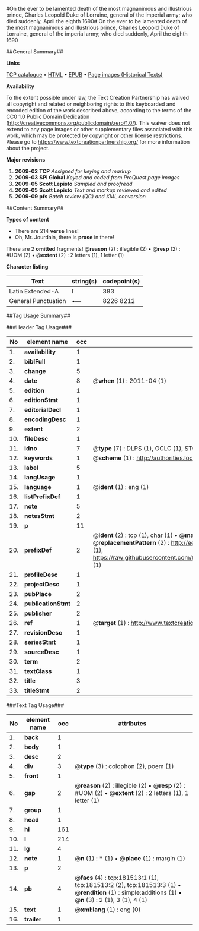#On the ever to be lamented death of the most magnanimous and illustrious prince, Charles Leopold Duke of Lorraine, general of the imperial army; who died suddenly, April the eighth 1690#
On the ever to be lamented death of the most magnanimous and illustrious prince, Charles Leopold Duke of Lorraine, general of the imperial army; who died suddenly, April the eighth 1690

##General Summary##

**Links**

[TCP catalogue](http://www.ota.ox.ac.uk/tcp/)  • 
[HTML](http://tei.it.ox.ac.uk/tcp/Texts-HTML/free/B04/B04629.html)  • 
[EPUB](http://tei.it.ox.ac.uk/tcp/Texts-EPUB/free/B04/B04629.epub) • 
[Page images (Historical Texts)](https://historicaltexts.jisc.ac.uk/eebo-99890548e)

**Availability**

To the extent possible under law, the Text Creation Partnership has waived all copyright and related or neighboring rights to this keyboarded and encoded edition of the work described above, according to the terms of the CC0 1.0 Public Domain Dedication (http://creativecommons.org/publicdomain/zero/1.0/). This waiver does not extend to any page images or other supplementary files associated with this work, which may be protected by copyright or other license restrictions. Please go to https://www.textcreationpartnership.org/ for more information about the project.

**Major revisions**

1. __2009-02__ __TCP__ *Assigned for keying and markup*
1. __2009-03__ __SPi Global__ *Keyed and coded from ProQuest page images*
1. __2009-05__ __Scott Lepisto__ *Sampled and proofread*
1. __2009-05__ __Scott Lepisto__ *Text and markup reviewed and edited*
1. __2009-09__ __pfs__ *Batch review (QC) and XML conversion*

##Content Summary##

**Types of content**

  * There are 214 **verse** lines!
  * Oh, Mr. Jourdain, there is **prose** in there!

There are 2 **omitted** fragments! 
 @__reason__ (2) : illegible (2)  •  @__resp__ (2) : #UOM (2)  •  @__extent__ (2) : 2 letters (1), 1 letter (1)

**Character listing**


|Text|string(s)|codepoint(s)|
|---|---|---|
|Latin Extended-A|ſ|383|
|General Punctuation|•—|8226 8212|

##Tag Usage Summary##

###Header Tag Usage###

|No|element name|occ|attributes|
|---|---|---|---|
|1.|__availability__|1||
|2.|__biblFull__|1||
|3.|__change__|5||
|4.|__date__|8| @__when__ (1) : 2011-04 (1)|
|5.|__edition__|1||
|6.|__editionStmt__|1||
|7.|__editorialDecl__|1||
|8.|__encodingDesc__|1||
|9.|__extent__|2||
|10.|__fileDesc__|1||
|11.|__idno__|7| @__type__ (7) : DLPS (1), OCLC (1), STC (2), EEBO-CITATION (1), PROQUEST (1), VID (1)|
|12.|__keywords__|1| @__scheme__ (1) : http://authorities.loc.gov/ (1)|
|13.|__label__|5||
|14.|__langUsage__|1||
|15.|__language__|1| @__ident__ (1) : eng (1)|
|16.|__listPrefixDef__|1||
|17.|__note__|5||
|18.|__notesStmt__|2||
|19.|__p__|11||
|20.|__prefixDef__|2| @__ident__ (2) : tcp (1), char (1)  •  @__matchPattern__ (2) : ([0-9\-]+):([0-9IVX]+) (1), (.+) (1)  •  @__replacementPattern__ (2) : http://eebo.chadwyck.com/downloadtiff?vid=$1&page=$2 (1), https://raw.githubusercontent.com/textcreationpartnership/Texts/master/tcpchars.xml#$1 (1)|
|21.|__profileDesc__|1||
|22.|__projectDesc__|1||
|23.|__pubPlace__|2||
|24.|__publicationStmt__|2||
|25.|__publisher__|2||
|26.|__ref__|1| @__target__ (1) : http://www.textcreationpartnership.org/docs/. (1)|
|27.|__revisionDesc__|1||
|28.|__seriesStmt__|1||
|29.|__sourceDesc__|1||
|30.|__term__|2||
|31.|__textClass__|1||
|32.|__title__|3||
|33.|__titleStmt__|2||


###Text Tag Usage###

|No|element name|occ|attributes|
|---|---|---|---|
|1.|__back__|1||
|2.|__body__|1||
|3.|__desc__|2||
|4.|__div__|3| @__type__ (3) : colophon (2), poem (1)|
|5.|__front__|1||
|6.|__gap__|2| @__reason__ (2) : illegible (2)  •  @__resp__ (2) : #UOM (2)  •  @__extent__ (2) : 2 letters (1), 1 letter (1)|
|7.|__group__|1||
|8.|__head__|1||
|9.|__hi__|161||
|10.|__l__|214||
|11.|__lg__|4||
|12.|__note__|1| @__n__ (1) : * (1)  •  @__place__ (1) : margin (1)|
|13.|__p__|2||
|14.|__pb__|4| @__facs__ (4) : tcp:181513:1 (1), tcp:181513:2 (2), tcp:181513:3 (1)  •  @__rendition__ (1) : simple:additions (1)  •  @__n__ (3) : 2 (1), 3 (1), 4 (1)|
|15.|__text__|1| @__xml:lang__ (1) : eng (0)|
|16.|__trailer__|1||
